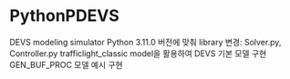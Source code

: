 # PythonPDEVS
DEVS modeling simulator
Python 3.11.0 버전에 맞춰 library 변경: Solver.py, Controller.py
trafficlight_classic model을 활용하여 DEVS 기본 모델 구현
GEN_BUF_PROC 모델 예시 구현
